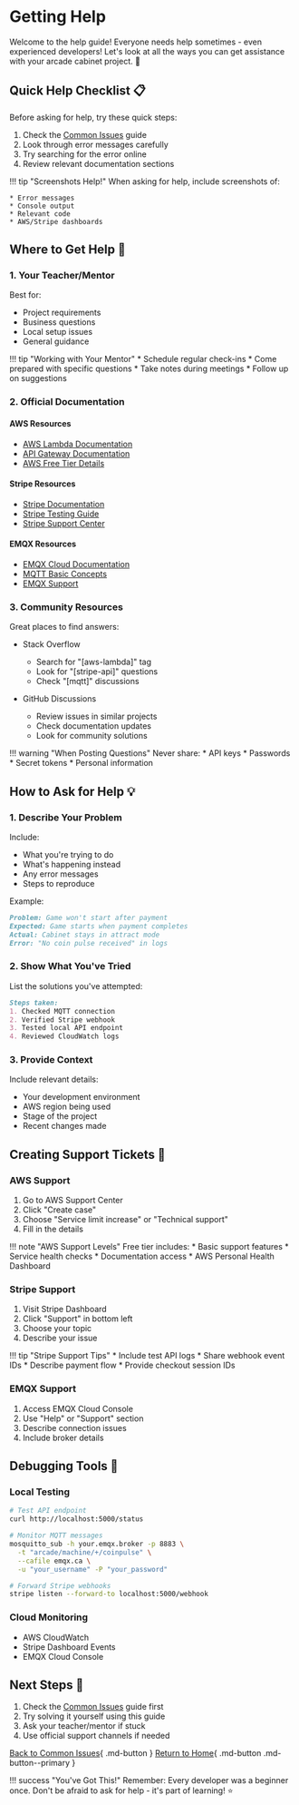 # Getting Help

Welcome to the help guide! Everyone needs help sometimes - even experienced developers! Let's look at all the ways you can get assistance with your arcade cabinet project. :raising_hand:

## Quick Help Checklist :clipboard:

Before asking for help, try these quick steps:

1. Check the [Common Issues](common-issues.md) guide
2. Look through error messages carefully
3. Try searching for the error online
4. Review relevant documentation sections

!!! tip "Screenshots Help!"
    When asking for help, include screenshots of:
    
    * Error messages
    * Console output
    * Relevant code
    * AWS/Stripe dashboards

## Where to Get Help :compass:

### 1. Your Teacher/Mentor

Best for:
* Project requirements
* Business questions
* Local setup issues
* General guidance

!!! tip "Working with Your Mentor"
    * Schedule regular check-ins
    * Come prepared with specific questions
    * Take notes during meetings
    * Follow up on suggestions

### 2. Official Documentation

#### AWS Resources
* [AWS Lambda Documentation](https://docs.aws.amazon.com/lambda/)
* [API Gateway Documentation](https://docs.aws.amazon.com/apigateway/)
* [AWS Free Tier Details](https://aws.amazon.com/free/)

#### Stripe Resources
* [Stripe Documentation](https://stripe.com/docs)
* [Stripe Testing Guide](https://stripe.com/docs/testing)
* [Stripe Support Center](https://support.stripe.com)

#### EMQX Resources
* [EMQX Cloud Documentation](https://docs.emqx.io/cloud/latest/)
* [MQTT Basic Concepts](https://docs.emqx.io/mqtt/latest/mqtt-concepts.html)
* [EMQX Support](https://docs.emqx.io/support)

### 3. Community Resources

Great places to find answers:

* Stack Overflow
    * Search for "[aws-lambda]" tag
    * Look for "[stripe-api]" questions
    * Check "[mqtt]" discussions

* GitHub Discussions
    * Review issues in similar projects
    * Check documentation updates
    * Look for community solutions

!!! warning "When Posting Questions"
    Never share:
    * API keys
    * Passwords
    * Secret tokens
    * Personal information

## How to Ask for Help :bulb:

### 1. Describe Your Problem

Include:
* What you're trying to do
* What's happening instead
* Any error messages
* Steps to reproduce

Example:
```markdown
Problem: Game won't start after payment
Expected: Game starts when payment completes
Actual: Cabinet stays in attract mode
Error: "No coin pulse received" in logs
```

### 2. Show What You've Tried

List the solutions you've attempted:

```markdown
Steps taken:
1. Checked MQTT connection
2. Verified Stripe webhook
3. Tested local API endpoint
4. Reviewed CloudWatch logs
```

### 3. Provide Context

Include relevant details:

* Your development environment
* AWS region being used
* Stage of the project
* Recent changes made

## Creating Support Tickets :ticket:

### AWS Support

1. Go to AWS Support Center
2. Click "Create case"
3. Choose "Service limit increase" or "Technical support"
4. Fill in the details

!!! note "AWS Support Levels"
    Free tier includes:
    * Basic support features
    * Service health checks
    * Documentation access
    * AWS Personal Health Dashboard

### Stripe Support

1. Visit Stripe Dashboard
2. Click "Support" in bottom left
3. Choose your topic
4. Describe your issue

!!! tip "Stripe Support Tips"
    * Include test API logs
    * Share webhook event IDs
    * Describe payment flow
    * Provide checkout session IDs

### EMQX Support

1. Access EMQX Cloud Console
2. Use "Help" or "Support" section
3. Describe connection issues
4. Include broker details

## Debugging Tools :wrench:

### Local Testing

```bash
# Test API endpoint
curl http://localhost:5000/status

# Monitor MQTT messages
mosquitto_sub -h your.emqx.broker -p 8883 \
  -t "arcade/machine/+/coinpulse" \
  --cafile emqx.ca \
  -u "your_username" -P "your_password"

# Forward Stripe webhooks
stripe listen --forward-to localhost:5000/webhook
```

### Cloud Monitoring

* AWS CloudWatch
* Stripe Dashboard Events
* EMQX Cloud Console

## Next Steps :footprints:

1. Check the [Common Issues](common-issues.md) guide first
2. Try solving it yourself using this guide
3. Ask your teacher/mentor if stuck
4. Use official support channels if needed

[Back to Common Issues](common-issues.md){ .md-button }
[Return to Home](../index.md){ .md-button .md-button--primary }

!!! success "You've Got This!"
    Remember: Every developer was a beginner once. Don't be afraid to ask for help - it's part of learning! :star: